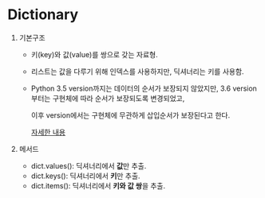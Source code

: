 # Dictionary

1. 기본구조
   * 키\(key\)와 값\(value\)를 쌍으로 갖는 자료형.
   * 리스트는 값을 다루기 위해 인덱스를 사용하지만, 딕셔너리는 키를 사용함.
   * Python 3.5 version까지는 데이터의 순서가 보장되지 않았지만, 3.6 version 부터는 구현체에 따라 순서가 보장되도록 변경되었고, 

     이후 version에서는 구현체에 무관하게 삽입순서가 보장된다고 한다.

     [자세한 내용](https://blog.sinwoobang.me/post/176050610602/pythondictorder)   
  
2. 메서드
   * dict.values\(\): 딕셔너리에서 **값**만 추출.
   * dict.keys\(\): 딕셔너리에서 **키**만 추출.
   * dict.items\(\): 딕셔너리에서 **키와 값 쌍**을 추출.

